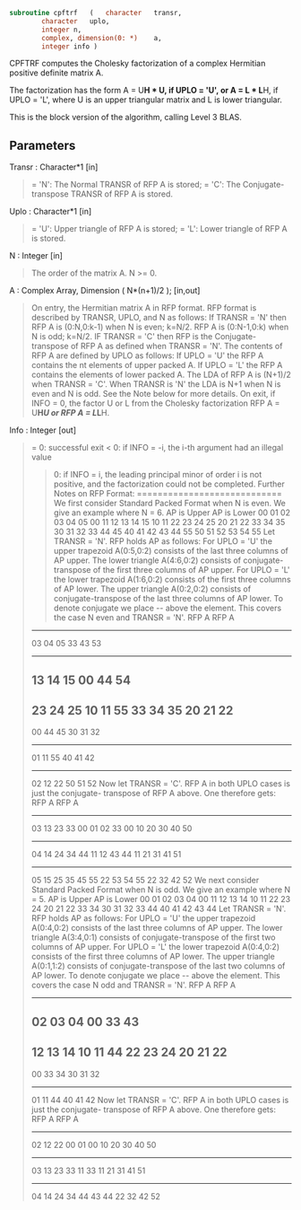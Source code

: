 ```fortran
subroutine cpftrf	(	character	transr,
		character	uplo,
		integer	n,
		complex, dimension(0: *)	a,
		integer	info )
```

 CPFTRF computes the Cholesky factorization of a complex Hermitian
 positive definite matrix A.

 The factorization has the form
    A = U**H * U,  if UPLO = 'U', or
    A = L  * L**H,  if UPLO = 'L',
 where U is an upper triangular matrix and L is lower triangular.

 This is the block version of the algorithm, calling Level 3 BLAS.

## Parameters
Transr : Character*1 [in]
> = 'N':  The Normal TRANSR of RFP A is stored;
> = 'C':  The Conjugate-transpose TRANSR of RFP A is stored.

Uplo : Character*1 [in]
> = 'U':  Upper triangle of RFP A is stored;
> = 'L':  Lower triangle of RFP A is stored.

N : Integer [in]
> The order of the matrix A.  N >= 0.

A : Complex Array, Dimension ( N*(n+1)/2 ); [in,out]
> On entry, the Hermitian matrix A in RFP format. RFP format is
> described by TRANSR, UPLO, and N as follows: If TRANSR = 'N'
> then RFP A is (0:N,0:k-1) when N is even; k=N/2. RFP A is
> (0:N-1,0:k) when N is odd; k=N/2. IF TRANSR = 'C' then RFP is
> the Conjugate-transpose of RFP A as defined when
> TRANSR = 'N'. The contents of RFP A are defined by UPLO as
> follows: If UPLO = 'U' the RFP A contains the nt elements of
> upper packed A. If UPLO = 'L' the RFP A contains the elements
> of lower packed A. The LDA of RFP A is (N+1)/2 when TRANSR =
> 'C'. When TRANSR is 'N' the LDA is N+1 when N is even and N
> is odd. See the Note below for more details.
> On exit, if INFO = 0, the factor U or L from the Cholesky
> factorization RFP A = U**H*U or RFP A = L*L**H.

Info : Integer [out]
> = 0:  successful exit
> < 0:  if INFO = -i, the i-th argument had an illegal value
> > 0:  if INFO = i, the leading principal minor of order i
> is not positive, and the factorization could not be
> completed.
> Further Notes on RFP Format:
> ============================
> We first consider Standard Packed Format when N is even.
> We give an example where N = 6.
> AP is Upper             AP is Lower
> 00 01 02 03 04 05       00
> 11 12 13 14 15       10 11
> 22 23 24 25       20 21 22
> 33 34 35       30 31 32 33
> 44 45       40 41 42 43 44
> 55       50 51 52 53 54 55
> Let TRANSR = 'N'. RFP holds AP as follows:
> For UPLO = 'U' the upper trapezoid A(0:5,0:2) consists of the last
> three columns of AP upper. The lower triangle A(4:6,0:2) consists of
> conjugate-transpose of the first three columns of AP upper.
> For UPLO = 'L' the lower trapezoid A(1:6,0:2) consists of the first
> three columns of AP lower. The upper triangle A(0:2,0:2) consists of
> conjugate-transpose of the last three columns of AP lower.
> To denote conjugate we place -- above the element. This covers the
> case N even and TRANSR = 'N'.
> RFP A                   RFP A
> -- -- --
> 03 04 05                33 43 53
> -- --
> 13 14 15                00 44 54
> --
> 23 24 25                10 11 55
> 33 34 35                20 21 22
> --
> 00 44 45                30 31 32
> -- --
> 01 11 55                40 41 42
> -- -- --
> 02 12 22                50 51 52
> Now let TRANSR = 'C'. RFP A in both UPLO cases is just the conjugate-
> transpose of RFP A above. One therefore gets:
> RFP A                   RFP A
> -- -- -- --                -- -- -- -- -- --
> 03 13 23 33 00 01 02    33 00 10 20 30 40 50
> -- -- -- -- --                -- -- -- -- --
> 04 14 24 34 44 11 12    43 44 11 21 31 41 51
> -- -- -- -- -- --                -- -- -- --
> 05 15 25 35 45 55 22    53 54 55 22 32 42 52
> We next  consider Standard Packed Format when N is odd.
> We give an example where N = 5.
> AP is Upper                 AP is Lower
> 00 01 02 03 04              00
> 11 12 13 14              10 11
> 22 23 24              20 21 22
> 33 34              30 31 32 33
> 44              40 41 42 43 44
> Let TRANSR = 'N'. RFP holds AP as follows:
> For UPLO = 'U' the upper trapezoid A(0:4,0:2) consists of the last
> three columns of AP upper. The lower triangle A(3:4,0:1) consists of
> conjugate-transpose of the first two   columns of AP upper.
> For UPLO = 'L' the lower trapezoid A(0:4,0:2) consists of the first
> three columns of AP lower. The upper triangle A(0:1,1:2) consists of
> conjugate-transpose of the last two   columns of AP lower.
> To denote conjugate we place -- above the element. This covers the
> case N odd  and TRANSR = 'N'.
> RFP A                   RFP A
> -- --
> 02 03 04                00 33 43
> --
> 12 13 14                10 11 44
> 22 23 24                20 21 22
> --
> 00 33 34                30 31 32
> -- --
> 01 11 44                40 41 42
> Now let TRANSR = 'C'. RFP A in both UPLO cases is just the conjugate-
> transpose of RFP A above. One therefore gets:
> RFP A                   RFP A
> -- -- --                   -- -- -- -- -- --
> 02 12 22 00 01             00 10 20 30 40 50
> -- -- -- --                   -- -- -- -- --
> 03 13 23 33 11             33 11 21 31 41 51
> -- -- -- -- --                   -- -- -- --
> 04 14 24 34 44             43 44 22 32 42 52

